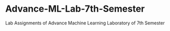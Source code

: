 # Advance-ML-Lab-7th-Semester
Lab Assignments of Advance Machine Learning Laboratory of 7th Semester
